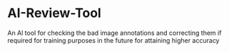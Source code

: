 # AI-Review-Tool
An Al tool for checking the bad image annotations and correcting them if required for training purposes in the future for attaining higher accuracy
